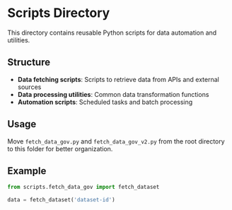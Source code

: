 # Scripts Directory

This directory contains reusable Python scripts for data automation and utilities.

## Structure

- **Data fetching scripts**: Scripts to retrieve data from APIs and external sources
- **Data processing utilities**: Common data transformation functions
- **Automation scripts**: Scheduled tasks and batch processing

## Usage

Move `fetch_data_gov.py` and `fetch_data_gov_v2.py` from the root directory to this folder for better organization.

## Example

```python
from scripts.fetch_data_gov import fetch_dataset

data = fetch_dataset('dataset-id')
```
